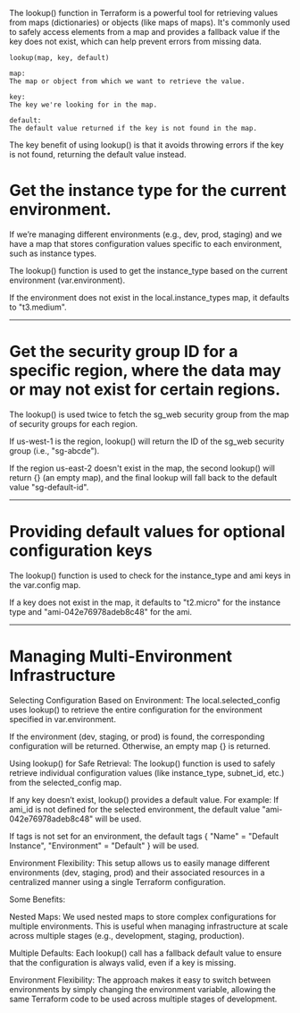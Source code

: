 
The lookup() function in Terraform is a powerful tool for retrieving values from maps (dictionaries) or objects (like maps of maps). It's commonly used to safely access elements from a map and provides a fallback value if the key does not exist, which can help prevent errors from missing data.

```
lookup(map, key, default)

map: 
The map or object from which we want to retrieve the value.

key: 
The key we're looking for in the map.

default: 
The default value returned if the key is not found in the map.

```
The key benefit of using lookup() is that it avoids throwing errors if the key is not found, returning the default value instead.

# Get the instance type for the current environment.

If we’re managing different environments (e.g., dev, prod, staging) and we have a map that stores configuration values specific to each environment, such as instance types.

The lookup() function is used to get the instance_type based on the current environment (var.environment).

If the environment does not exist in the local.instance_types map, it defaults to "t3.medium".

---------------------------------------------------------------------------------------------------

# Get the security group ID for a specific region, where the data may or may not exist for certain regions.

The lookup() is used twice to fetch the sg_web security group from the map of security groups for each region.

If us-west-1 is the region, lookup() will return the ID of the sg_web security group (i.e., "sg-abcde").

If the region us-east-2 doesn't exist in the map, the second lookup() will return {} (an empty map), and the final lookup will fall back to the default value "sg-default-id".

---------------------------------------------------------------------------------------------------

# Providing default values for optional configuration keys


The lookup() function is used to check for the instance_type and ami keys in the var.config map.

If a key does not exist in the map, it defaults to "t2.micro" for the instance type and "ami-042e76978adeb8c48" for the ami.

---------------------------------------------------------------------------------------------------

# Managing Multi-Environment Infrastructure

Selecting Configuration Based on Environment:
The local.selected_config uses lookup() to retrieve the entire configuration for the environment specified in var.environment.

If the environment (dev, staging, or prod) is found, the corresponding configuration will be returned. Otherwise, an empty map {} is returned.

Using lookup() for Safe Retrieval:
The lookup() function is used to safely retrieve individual configuration values (like instance_type, subnet_id, etc.) from the selected_config map.

If any key doesn’t exist, lookup() provides a default value. For example:
If ami_id is not defined for the selected environment, the default value "ami-042e76978adeb8c48" will be used.

If tags is not set for an environment, the default tags { "Name" = "Default Instance", "Environment" = "Default" } will be used.

Environment Flexibility:
This setup allows us to easily manage different environments (dev, staging, prod) and their associated resources in a centralized manner using a single Terraform configuration.

Some Benefits:

Nested Maps: 
We used nested maps to store complex configurations for multiple environments. This is useful when managing infrastructure at scale across multiple stages (e.g., development, staging, production).

Multiple Defaults: 
Each lookup() call has a fallback default value to ensure that the configuration is always valid, even if a key is missing.

Environment Flexibility: 
The approach makes it easy to switch between environments by simply changing the environment variable, allowing the same Terraform code to be used across multiple stages of development.